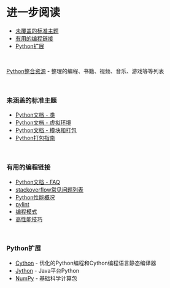 # <a name="further-reading"></a>进一步阅读

* [未覆盖的标准主题](#standard-topics-not-covered)
* [有用的编程链接](#useful-links-on-coding)
* [Python扩展](#python-extensions)

<br>

[Python整合资源](https://github.com/learnbyexample/scripting_course/blob/master/Python_curated_resources.md) - 整理的编程、书籍、视频、音乐、游戏等等列表

<br>

### <a name="standard-topics-not-covered"></a>未涵盖的标准主题

* [Python文档 - 类](https://docs.python.org/3/tutorial/classes.html)
* [Python文档 - 虚拟环境](https://docs.python.org/3/tutorial/venv.html)
* [Python文档 - 模块和打包](https://docs.python.org/3/tutorial/modules.html)
* [Python打包指南](https://python-packaging-user-guide.readthedocs.org/en/latest/)

<br>

### <a name="useful-links-on-coding"></a>有用的编程链接

* [Python文档 - FAQ](https://docs.python.org/3/faq/index.html)
* [stackoverflow常见问题列表](http://sopython.com/canon/)
* [Python性能概况](http://tutorials.pluralsight.com/python/quick-profiling-in-python)
* [pylint](https://www.pylint.org/)
* [编程模式](http://docs.quantifiedcode.com/python-code-patterns/)
* [高性能技巧](https://wiki.python.org/moin/PythonSpeed/PerformanceTips)

<br>

### <a name="python-extensions"></a>Python扩展

* [Cython](http://cython.org/) - 优化的Python编程和Cython编程语言静态编译器
* [Jython](http://www.jython.org/) - Java平台Python
* [NumPy](http://www.numpy.org/) - 基础科学计算包
